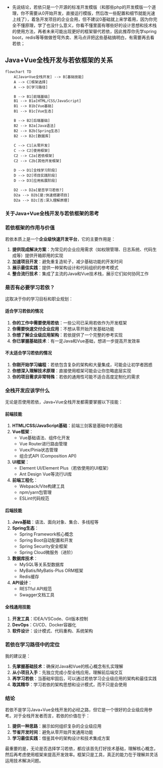 - 先说结论，若依只是一个开源的标准开发模版（和那些php的开发模版一个道理，你不需要从0开始开发，直接运行模版，然后改一些配置和细节就能光速上线了），着急开发项目的企业会用，但不建议0基础就上来学着用，因为你完全不懂原理，学了也没什么意义，你看不懂里面有哪些好的设计思想和技术栈的使用方法，再者未来可能出现更好的框架替代若依，因此推荐你先学spring boot，redis等等做做苍穹外卖、黑马点评把这些基础搞明白，有需要再去看若依；
## Java+Vue全栈开发与若依框架的关系

```mermaid
flowchart TD
    A[Java+Vue全栈开发] --> B[基础技能]
    A --> C[框架选择]
    A --> D[学习路径]
    
    B --> B1[前端基础]
    B1 --> B1a[HTML/CSS/JavaScript]
    B1 --> B1b[Vue基础]
    B1 --> B1c[Vue生态]
    
    B --> B2[后端基础]
    B2 --> B2a[Java语法]
    B2 --> B2b[Spring生态]
    B2 --> B2c[数据库]
    
    C --> C1[从零开发]
    C --> C2[使用框架]
    C2 --> C2a[若依框架]
    C2 --> C2b[其他开发框架]
    
    D --> D1[全栈学习阶段]
    D --> D2[项目实践阶段]
    D --> D3[应用拓展阶段]
    
    D2 --> D2a[是否学习若依?]
    D2a --> D2b[是:快速搭建项目]
    D2a --> D2c[否:深入理解原理]
```

### 关于Java+Vue全栈开发与若依框架的思考

### 若依框架的作用与价值

若依本质上是一个**企业级快速开发平台**，它的主要作用是：

1. **提供现成解决方案**：为常见的企业应用需求（如权限管理、日志系统、代码生成等）提供开箱即用的实现
2. **加速项目开发**：避免重复造轮子，减少基础功能的开发时间
3. **展示最佳实践**：提供一种架构设计和代码组织的参考模式
4. **整合流行技术**：集成了主流的Java和Vue技术栈，展示它们如何协同工作

### 是否有必要学习若依？

这取决于你的学习目标和职业规划：

#### 适合学习若依的情况

1. **你的工作中需要使用若依**：一些公司已采用若依作为开发框架
2. **你需要快速交付企业应用**：不想从零开始开发基础功能
3. **你想了解企业级应用架构**：若依提供了一个完整的参考实现
4. **你已掌握基础技术**：有一定Java和Vue基础，想进一步提高开发效率

#### 不太适合学习若依的情况

1. **你刚开始学习编程**：若依包含复杂的架构和大量集成，可能会让初学者困惑
2. **你想深入理解技术原理**：直接使用框架可能会让你忽略底层实现
3. **你的项目需求非常特殊**：若依的通用性可能不适合高度定制化的需求

### 全栈开发应该学什么

无论是否使用若依，Java+Vue全栈开发都需要掌握以下技能：

#### 前端技能

1. **HTML/CSS/JavaScript基础**：前端三剑客是基础中的基础
2. **Vue框架**：
   - Vue基础语法、组件化开发
   - Vue Router进行路由管理
   - Vuex/Pinia状态管理
   - 组合式API (Composition API)
3. **UI框架**：
   - Element UI/Element Plus（若依使用的UI框架）
   - Ant Design Vue等流行UI库
4. **前端工程化**：
   - Webpack/Vite构建工具
   - npm/yarn包管理
   - ESLint代码规范

#### 后端技能

1. **Java基础**：语法、面向对象、集合、多线程等
2. **Spring生态**：
   - Spring Framework核心概念
   - Spring Boot自动配置和开发
   - Spring Security安全框架
   - Spring Cloud微服务（进阶）
3. **数据库技术**：
   - MySQL等关系型数据库
   - MyBatis/MyBatis-Plus ORM框架
   - Redis缓存
4. **API设计**：
   - RESTful API规范
   - Swagger文档工具

#### 全栈通用技能

1. **开发工具**：IDEA/VSCode、Git版本控制
2. **DevOps**：CI/CD、Docker容器化
3. **软件设计**：设计模式、代码重构、系统架构

### 若依在学习路径中的定位

我的建议是：

1. **先掌握基础技术**：确保对Java和Vue的核心概念有扎实理解
2. **从小项目入手**：先独立完成小型全栈应用，理解前后端交互
3. **再学习若依**：当基础牢固后，可以通过若依学习企业级应用的架构和最佳实践
4. **取其精华**：学习若依的架构思想和设计模式，而不只是会使用

### 结论

若依不是学习Java+Vue全栈开发的必经之路，但它是一个很好的企业级应用参考。对于全栈开发者而言，若依的价值在于：

1. **提供一种思路**：展示如何组织复杂的企业级应用
2. **节省开发时间**：避免从零开始开发通用功能
3. **学习最佳实践**：借鉴其中的架构设计和技术集成方案

最重要的是，无论是否选择学习若依，都应该首先打好技术基础，理解核心概念，然后再考虑使用框架来提高开发效率。框架只是工具，真正的能力在于理解并灵活运用技术解决问题。
